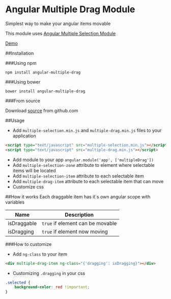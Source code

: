 # Angular Multiple Drag Module
Simplest way to make your angular items movable

This module uses [Angular Multiple Selection Module](https://github.com/maxazan/angular-multiple-selection)

[Demo](http://maxazan.github.io/angular-multiple-drag/)

##Installation

###Using npm
```
npm install angular-multiple-drag
```

###Using bower
```
bower install angular-multiple-drag
```

###From source

Download [source](https://github.com/maxazan/angular-multiple-drag/archive/master.zip) from github.com

##Usage
* Add `multiple-selection.min.js` and `multiple-drag.min.js` files to your application
```html
<script type="text/javascript" src="multiple-selection.min.js"></script>
<script type="text/javascript" src="multiple-drag.min.js"></script>
```
* Add module to your app `angular.module('app', ['multipleDrag'])`
* Add `multiple-selection-zone` attribute to element where selectable items will be located
* Add `multiple-selection-item` attribute to each selectable item
* Add `multiple-drag-item` attribute to each selectable item that can move
* Customize css


##How it works
Each draggable item has it`s own angular scope with variables

| Name  | Description |
| ------------- | ------------- |
| isDraggable  | `true` if element can be movable |
| isDragging  | `true` if element now moving |


###How to customize

* Add `ng-class` to your item
```html
<div multiple-drag-item ng-class="{'dragging': isDragging}"></div>
```
* Customizing `.dragging` in your css
```css
.selected {
    background-color: red !important;
}
```

